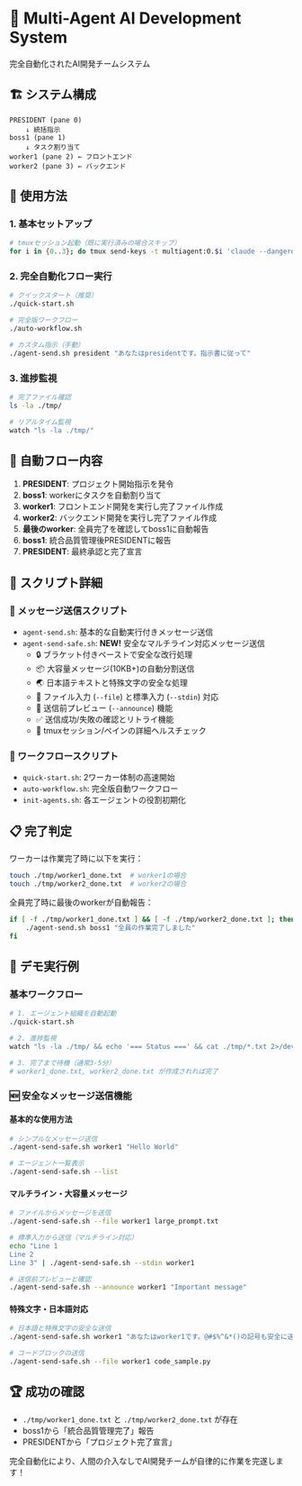 # 🤖 Multi-Agent AI Development System

完全自動化されたAI開発チームシステム

## 🏗️ システム構成

```
PRESIDENT (pane 0) 
    ↓ 統括指示
boss1 (pane 1)
    ↓ タスク割り当て
worker1 (pane 2) ← フロントエンド
worker2 (pane 3) ← バックエンド
```

## 🚀 使用方法

### 1. 基本セットアップ
```bash
# tmuxセッション起動（既に実行済みの場合スキップ）
for i in {0..3}; do tmux send-keys -t multiagent:0.$i 'claude --dangerously-skip-permissions' Enter; done
```

### 2. 完全自動化フロー実行
```bash
# クイックスタート（推奨）
./quick-start.sh

# 完全版ワークフロー
./auto-workflow.sh

# カスタム指示（手動）
./agent-send.sh president "あなたはpresidentです。指示書に従って"
```

### 3. 進捗監視
```bash
# 完了ファイル確認
ls -la ./tmp/

# リアルタイム監視
watch "ls -la ./tmp/"
```

## 🎯 自動フロー内容

1. **PRESIDENT**: プロジェクト開始指示を発令
2. **boss1**: workerにタスクを自動割り当て
3. **worker1**: フロントエンド開発を実行し完了ファイル作成
4. **worker2**: バックエンド開発を実行し完了ファイル作成
5. **最後のworker**: 全員完了を確認してboss1に自動報告
6. **boss1**: 統合品質管理後PRESIDENTに報告
7. **PRESIDENT**: 最終承認と完了宣言

## 🔧 スクリプト詳細

### 📨 メッセージ送信スクリプト
- `agent-send.sh`: 基本的な自動実行付きメッセージ送信
- `agent-send-safe.sh`: **NEW!** 安全なマルチライン対応メッセージ送信
  - 🔒 ブラケット付きペーストで安全な改行処理
  - 📦 大容量メッセージ(10KB+)の自動分割送信
  - 🌏 日本語テキストと特殊文字の安全な処理
  - 📄 ファイル入力 (`--file`) と標準入力 (`--stdin`) 対応
  - 📢 送信前プレビュー (`--announce`) 機能
  - ✅ 送信成功/失敗の確認とリトライ機能
  - 🏥 tmuxセッション/ペインの詳細ヘルスチェック

### 🚀 ワークフロースクリプト  
- `quick-start.sh`: 2ワーカー体制の高速開始
- `auto-workflow.sh`: 完全版自動ワークフロー
- `init-agents.sh`: 各エージェントの役割初期化

## 📋 完了判定

ワーカーは作業完了時に以下を実行：
```bash
touch ./tmp/worker1_done.txt  # worker1の場合
touch ./tmp/worker2_done.txt  # worker2の場合
```

全員完了時に最後のworkerが自動報告：
```bash
if [ -f ./tmp/worker1_done.txt ] && [ -f ./tmp/worker2_done.txt ]; then
    ./agent-send.sh boss1 "全員の作業完了しました"
fi
```

## 🎪 デモ実行例

### 基本ワークフロー
```bash
# 1. エージェント組織を自動起動
./quick-start.sh

# 2. 進捗監視
watch "ls -la ./tmp/ && echo '=== Status ===' && cat ./tmp/*.txt 2>/dev/null || echo 'Working...'"

# 3. 完了まで待機（通常3-5分）
# worker1_done.txt, worker2_done.txt が作成されれば完了
```

### 🆕 安全なメッセージ送信機能

#### 基本的な使用方法
```bash
# シンプルなメッセージ送信
./agent-send-safe.sh worker1 "Hello World"

# エージェント一覧表示
./agent-send-safe.sh --list
```

#### マルチライン・大容量メッセージ
```bash
# ファイルからメッセージを送信
./agent-send-safe.sh --file worker1 large_prompt.txt

# 標準入力から送信（マルチライン対応）
echo "Line 1
Line 2
Line 3" | ./agent-send-safe.sh --stdin worker1

# 送信前プレビューと確認
./agent-send-safe.sh --announce worker1 "Important message"
```

#### 特殊文字・日本語対応
```bash
# 日本語と特殊文字の安全な送信
./agent-send-safe.sh worker1 "あなたはworker1です。@#$%^&*()の記号も安全に送信"

# コードブロックの送信
./agent-send-safe.sh --file worker1 code_sample.py
```

## 🏆 成功の確認

- `./tmp/worker1_done.txt` と `./tmp/worker2_done.txt` が存在
- boss1から「統合品質管理完了」報告
- PRESIDENTから「プロジェクト完了宣言」

完全自動化により、人間の介入なしでAI開発チームが自律的に作業を完遂します！